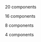 20 components
[](src/screenshots/20.png)

16 components
[](src/screenshots/16.png)

8 components
[](src/screenshots/8.png)

4 components
[](src/screenshots/4.png)
